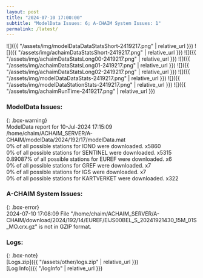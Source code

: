 ```yaml
---
layout: post
title: "2024-07-10 17:00:00"
subtitle: "ModelData Issues: 6; A-CHAIM System Issues: 1"
permalink: /latest/
---
```


![]({{ "/assets/img/modelDataDataStatsShort-2419217.png" | relative_url }})
![]({{ "/assets/img/achaimDataStatsShort-2419217.png" | relative_url }})
![]({{ "/assets/img/achaimDataStatsLong00-2419217.png" | relative_url }})
![]({{ "/assets/img/achaimDataStatsLong01-2419217.png" | relative_url }})
![]({{ "/assets/img/achaimDataStatsLong02-2419217.png" | relative_url }})
![]({{ "/assets/img/modelDataDataStats-2419217.png" | relative_url }})
![]({{ "/assets/img/modelDataStationStats-2419217.png" | relative_url }})
![]({{ "/assets/img/achaimRunTime-2419217.png" | relative_url }})


### ModelData Issues:  
  
{: .box-warning}  
 ModelData report for 10-Jul-2024 17:15:09   
 /home/chaim/ACHAIM_SERVER/A-CHAIM/modelData/2024/192/17/modelData.mat   
 0% of all possible stations for IONO were downloaded. x5860   
 0% of all possible stations for SENTINEL were downloaded. x5315   
 0.89087% of all possible stations for EUREF were downloaded. x6   
 0% of all possible stations for GREF were downloaded. x7   
 0% of all possible stations for IGS were downloaded. x7   
 0% of all possible stations for KARTVERKET were downloaded. x322   
  
### A-CHAIM System Issues:  
  
{: .box-error}  
2024-07-10 17:08:09 File "/home/chaim/ACHAIM_SERVER/A-CHAIM/download/2024/192/14/EUREF/EIJS00BEL_S_20241921430_15M_01S_MO.crx.gz" is not in GZIP format.  

### Logs:  
  
{: .box-note}  
[Logs.zip]({{ "/assets/other/logs.zip" | relative_url }})  
[Log Info]({{ "/logInfo" | relative_url }})  
